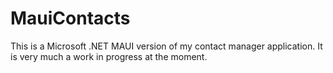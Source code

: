 # MauiContacts

This is a Microsoft .NET MAUI version of my contact manager application. It is very much a work in progress at the moment.
